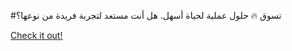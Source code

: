 #تسوق 🔥 حلول عملية لحياة أسهل. هل أنت مستعد لتجربة فريدة من نوعها؟

[Check it out!](https://www.facebook.com/share/17TW2PL6Tj/)